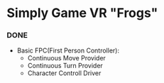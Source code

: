 # Simply Game VR    "Frogs"

### DONE
- Basic FPC(First Person Controller):
    - Continuous Move Provider
    - Continuous Turn Provider
    - Character Controll Driver


